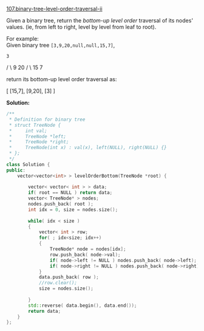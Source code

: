 [107.binary-tree-level-order-traversal-ii](https://leetcode.com/problems/binary-tree-level-order-traversal-ii/)  

Given a binary tree, return the _bottom-up level order_ traversal of its nodes' values. (ie, from left to right, level by level from leaf to root).

For example:  
Given binary tree `[3,9,20,null,null,15,7]`,  

    3
   / \\
  9  20
    /  \\
   15   7

return its bottom-up level order traversal as:  

\[
  \[15,7\],
  \[9,20\],
  \[3\]
\]  



**Solution:**  

```cpp
/**
 * Definition for binary tree
 * struct TreeNode {
 *     int val;
 *     TreeNode *left;
 *     TreeNode *right;
 *     TreeNode(int x) : val(x), left(NULL), right(NULL) {}
 * };
 */
class Solution {
public:
    vector<vector<int> > levelOrderBottom(TreeNode *root) {
        
        vector< vector< int > > data;
        if( root == NULL ) return data;
        vector< TreeNode* > nodes;
        nodes.push_back( root );
        int idx = 0, size = nodes.size();
        
        while( idx < size )
        {
            vector< int > row;
            for( ; idx<size; idx++)
            {
                TreeNode* node = nodes[idx];
                row.push_back( node->val);
                if( node->left != NULL ) nodes.push_back( node->left);
                if( node->right != NULL ) nodes.push_back( node->right);
            }
            data.push_back( row );
            //row.clear();
            size = nodes.size();
            
        }
        std::reverse( data.begin(), data.end());
        return data;
    }
};
```
      